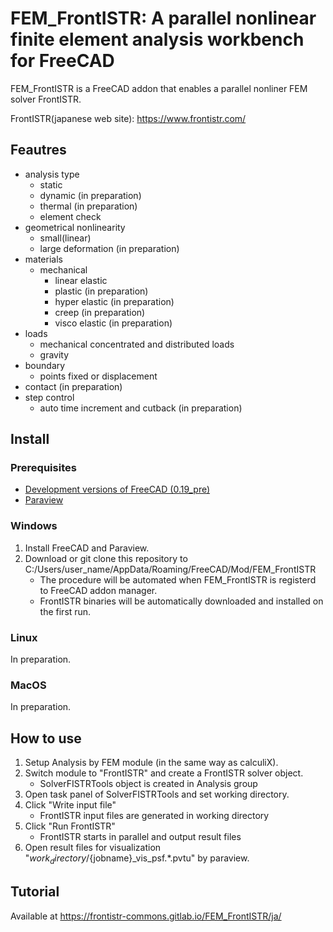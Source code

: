 # FEM_FrontISTR: A parallel nonlinear finite element analysis workbench for FreeCAD

FEM_FrontISTR is a FreeCAD addon that enables a parallel nonliner FEM solver FrontISTR.

FrontISTR(japanese web site): https://www.frontistr.com/

## Feautres

- analysis type
    - static
    - dynamic (in preparation)
    - thermal (in preparation)
    - element check
- geometrical nonlinearity
    - small(linear)
    - large deformation (in preparation)
- materials
    - mechanical
        - linear elastic
        - plastic (in preparation)
        - hyper elastic (in preparation)
        - creep (in preparation)
        - visco elastic (in preparation)
- loads
    - mechanical concentrated and distributed loads
    - gravity
- boundary
    - points fixed or displacement
- contact (in preparation)
- step control
    - auto time increment and cutback (in preparation)

## Install

### Prerequisites

- [Development versions of FreeCAD (0.19_pre)](https://github.com/FreeCAD/FreeCAD/releases/tag/0.19_pre)
- [Paraview](https://www.paraview.org/download/)

### Windows

1. Install FreeCAD and Paraview.
2. Download or git clone this repository to C:/Users/user_name/AppData/Roaming/FreeCAD/Mod/FEM_FrontISTR
    - The procedure will be automated when FEM_FrontISTR is registerd to FreeCAD addon manager.
    - FrontISTR binaries will be automatically downloaded and installed on the first run.

### Linux

In preparation.

### MacOS

In preparation.

## How to use

1. Setup Analysis by FEM module (in the same way as calculiX).
2. Switch module to "FrontISTR" and create a FrontISTR solver object.
    - SolverFISTRTools object is created in Analysis group
3. Open task panel of SolverFISTRTools and set working directory.
4. Click "Write input file"
    - FrontISTR input files are generated in working directory
5. Click "Run FrontISTR"
    - FrontISTR starts in parallel and output result files
6. Open result files for visualization "${work_directory}/${jobname}_vis_psf.*.pvtu" by paraview.

## Tutorial

Available at https://frontistr-commons.gitlab.io/FEM_FrontISTR/ja/
